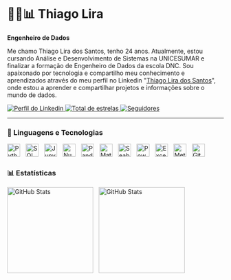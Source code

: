 # 🧑‍💻📊 Thiago Lira 

**Engenheiro de Dados**

Me chamo Thiago Lira dos Santos, tenho 24 anos. Atualmente, estou cursando Análise e Desenvolvimento de Sistemas na UNICESUMAR e finalizar a formação de Engenheiro de Dados da escola DNC. Sou apaixonado por tecnologia e compartilho meu conhecimento e aprendizados através do meu perfil no Linkedin "[Thiago Lira dos Santos](https://www.linkedin.com/in/thiagolsantoss/)", onde estou a aprender e compartilhar projetos e informações sobre o mundo de dados. 
<p align="left">
    <a href="https://www.linkedin.com/in/thiagolsantoss/">
        <img 
            alt="Perfil do Linkedin" 
            title="Vamos nos conectar" 
            src="https://custom-icon-badges.demolab.com/badge/LinkedIn-Conecte--se-0A66C2?logo=linkedin&logoColor=white&style=for-the-badge&labelColor=0072b1"
        />
    </a>
    <a href="https://github.com/thiagolir4?tab=repositories&sort=stargazers">
        <img 
            alt="Total de estrelas" 
            title="Total de estrelas GitHub" 
            src="https://custom-icon-badges.demolab.com/github/stars/thiagolir4?color=55960c&style=for-the-badge&labelColor=488207&logo=star&label=estrelas"
        />
    </a>
    <a href="https://github.com/thiagolir4?tab=followers">
        <img 
            alt="Seguidores" 
            title="Me siga no GitHub" 
            src="https://custom-icon-badges.demolab.com/github/followers/thiagolir4?color=236ad3&labelColor=1155ba&style=for-the-badge&logo=github&label=Seguidores&logoColor=white"
        />
    </a>
</p>

---
### 🤖 Linguagens e Tecnologias
<img 
    align="left" 
    alt="Python" 
    title="Python"
    width="30px" 
    style="padding-right: 10px;" 
    src="https://cdn.jsdelivr.net/gh/devicons/devicon@latest/icons/python/python-original.svg" 
/>
<img 
    align="left" 
    alt="SQL" 
    title="SQL"
    width="30px" 
    style="padding-right: 10px;" 
    src="https://cdn.jsdelivr.net/gh/devicons/devicon@latest/icons/mysql/mysql-original.svg" 
/>
<img 
    align="left" 
    alt="Jupyter" 
    title="Jupyter Notebook"
    width="30px" 
    style="padding-right: 10px;" 
    src="https://cdn.jsdelivr.net/gh/devicons/devicon@latest/icons/jupyter/jupyter-original.svg" 
/>
<img 
    align="left" 
    alt="NumPy" 
    title="NumPy"
    width="30px" 
    style="padding-right: 10px;" 
    src="https://cdn.jsdelivr.net/gh/devicons/devicon@latest/icons/numpy/numpy-original.svg" 
/>
<img 
    align="left" 
    alt="Pandas" 
    title="Pandas"
    width="30px" 
    style="padding-right: 10px;" 
    src="https://cdn.jsdelivr.net/gh/devicons/devicon@latest/icons/pandas/pandas-original.svg" 
/>
<img 
    align="left" 
    alt="Matplotlib" 
    title="Matplotlib"
    width="30px" 
    style="padding-right: 10px;" 
    src="https://cdn.jsdelivr.net/gh/devicons/devicon@latest/icons/matplotlib/matplotlib-original.svg" 
/>
<img 
    align="left" 
    alt="Seaborn" 
    title="Seaborn"
    width="30px" 
    style="padding-right: 10px;" 
    src="https://seaborn.pydata.org/_static/logo-wide-lightbg.svg" 
/>

<img 
    align="left" 
    alt="Power BI" 
    title="Power BI"
    width="30px" 
    style="padding-right: 10px;" 
    src="https://img.icons8.com/color/48/000000/power-bi.png" 
/>
<img 
    align="left" 
    alt="Excel" 
    title="Excel"
    width="30px" 
    style="padding-right: 10px;" 
    src="https://img.icons8.com/color/48/000000/microsoft-excel-2019--v1.png" 
/>
<img 
    align="left" 
    alt="Metabase" 
    title="Metabase"
    width="30px" 
    style="padding-right: 10px;" 
    src="https://www.metabase.com/images/logo.svg" 
/>
<img 
    align="left" 
    alt="Git" 
    title="Git"
    width="30px" 
    style="padding-right: 10px;" 
    src="https://cdn.jsdelivr.net/gh/devicons/devicon@latest/icons/git/git-original.svg" 
/>

<br/>
<br/>

### 📊 Estatísticas

<p>
  <img 
    align="left" 
    alt="GitHub Stats" 
    height="200" 
    style="padding-right: 10px;" 
    src="https://github-readme-stats.vercel.app/api?username=thiagolir4&show_icons=true&theme=tokyonight&include_all_commits=true&locale=pt-br" 
  />

<img 
      align="left" 
      alt="GitHub Stats" 
      height="200" 
      src="https://github-readme-stats.vercel.app/api/top-langs/?username=thiagolir4&theme=tokyonight&layout=compact&custom_title=Tecnologias&langs_count=9" 
  />

</p>
